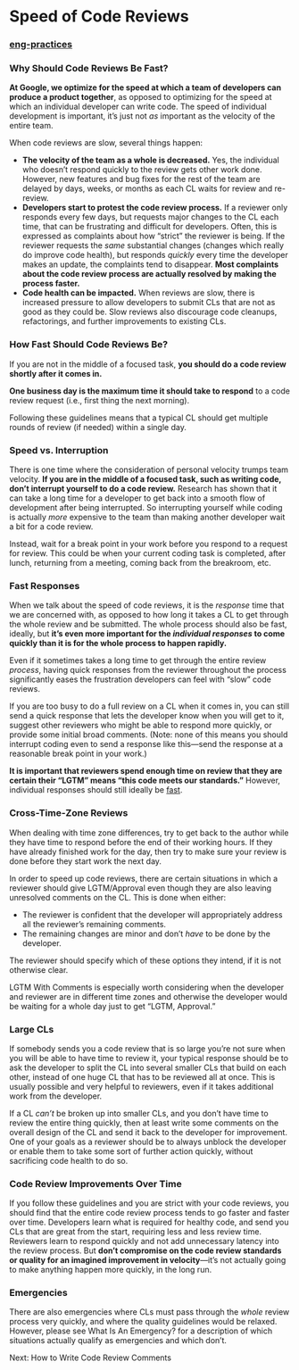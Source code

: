# Speed of Code Reviews

### [eng-practices](https://google.github.io/eng-practices/)

### Why Should Code Reviews Be Fast? <a href="#why" id="why"></a>

**At Google, we optimize for the speed at which a team of developers can produce a product together**, as opposed to optimizing for the speed at which an individual developer can write code. The speed of individual development is important, it’s just not _as_ important as the velocity of the entire team.

When code reviews are slow, several things happen:

* **The velocity of the team as a whole is decreased.** Yes, the individual who doesn’t respond quickly to the review gets other work done. However, new features and bug fixes for the rest of the team are delayed by days, weeks, or months as each CL waits for review and re-review.
* **Developers start to protest the code review process.** If a reviewer only responds every few days, but requests major changes to the CL each time, that can be frustrating and difficult for developers. Often, this is expressed as complaints about how “strict” the reviewer is being. If the reviewer requests the _same_ substantial changes (changes which really do improve code health), but responds _quickly_ every time the developer makes an update, the complaints tend to disappear. **Most complaints about the code review process are actually resolved by making the process faster.**
* **Code health can be impacted.** When reviews are slow, there is increased pressure to allow developers to submit CLs that are not as good as they could be. Slow reviews also discourage code cleanups, refactorings, and further improvements to existing CLs.

### How Fast Should Code Reviews Be? <a href="#fast" id="fast"></a>

If you are not in the middle of a focused task, **you should do a code review shortly after it comes in.**

**One business day is the maximum time it should take to respond** to a code review request (i.e., first thing the next morning).

Following these guidelines means that a typical CL should get multiple rounds of review (if needed) within a single day.

### Speed vs. Interruption <a href="#interruption" id="interruption"></a>

There is one time where the consideration of personal velocity trumps team velocity. **If you are in the middle of a focused task, such as writing code, don’t interrupt yourself to do a code review.** Research has shown that it can take a long time for a developer to get back into a smooth flow of development after being interrupted. So interrupting yourself while coding is actually _more_ expensive to the team than making another developer wait a bit for a code review.

Instead, wait for a break point in your work before you respond to a request for review. This could be when your current coding task is completed, after lunch, returning from a meeting, coming back from the breakroom, etc.

### Fast Responses <a href="#responses" id="responses"></a>

When we talk about the speed of code reviews, it is the _response_ time that we are concerned with, as opposed to how long it takes a CL to get through the whole review and be submitted. The whole process should also be fast, ideally, but **it’s even more important for the **_**individual responses**_** to come quickly than it is for the whole process to happen rapidly.**

Even if it sometimes takes a long time to get through the entire review _process_, having quick responses from the reviewer throughout the process significantly eases the frustration developers can feel with “slow” code reviews.

If you are too busy to do a full review on a CL when it comes in, you can still send a quick response that lets the developer know when you will get to it, suggest other reviewers who might be able to respond more quickly, or provide some initial broad comments. (Note: none of this means you should interrupt coding even to send a response like this—send the response at a reasonable break point in your work.)

**It is important that reviewers spend enough time on review that they are certain their “LGTM” means “this code meets our standards.”** However, individual responses should still ideally be [fast](broken-reference).

### Cross-Time-Zone Reviews <a href="#tz" id="tz"></a>

When dealing with time zone differences, try to get back to the author while they have time to respond before the end of their working hours. If they have already finished work for the day, then try to make sure your review is done before they start work the next day.

In order to speed up code reviews, there are certain situations in which a reviewer should give LGTM/Approval even though they are also leaving unresolved comments on the CL. This is done when either:

* The reviewer is confident that the developer will appropriately address all the reviewer’s remaining comments.
* The remaining changes are minor and don’t _have_ to be done by the developer.

The reviewer should specify which of these options they intend, if it is not otherwise clear.

LGTM With Comments is especially worth considering when the developer and reviewer are in different time zones and otherwise the developer would be waiting for a whole day just to get “LGTM, Approval.”

### Large CLs <a href="#large" id="large"></a>

If somebody sends you a code review that is so large you’re not sure when you will be able to have time to review it, your typical response should be to ask the developer to split the CL into several smaller CLs that build on each other, instead of one huge CL that has to be reviewed all at once. This is usually possible and very helpful to reviewers, even if it takes additional work from the developer.

If a CL _can’t_ be broken up into smaller CLs, and you don’t have time to review the entire thing quickly, then at least write some comments on the overall design of the CL and send it back to the developer for improvement. One of your goals as a reviewer should be to always unblock the developer or enable them to take some sort of further action quickly, without sacrificing code health to do so.

### Code Review Improvements Over Time <a href="#time" id="time"></a>

If you follow these guidelines and you are strict with your code reviews, you should find that the entire code review process tends to go faster and faster over time. Developers learn what is required for healthy code, and send you CLs that are great from the start, requiring less and less review time. Reviewers learn to respond quickly and not add unnecessary latency into the review process. But **don’t compromise on the code review standards or quality for an imagined improvement in velocity**—it’s not actually going to make anything happen more quickly, in the long run.

### Emergencies <a href="#emergencies" id="emergencies"></a>

There are also emergencies where CLs must pass through the _whole_ review process very quickly, and where the quality guidelines would be relaxed. However, please see What Is An Emergency? for a description of which situations actually qualify as emergencies and which don’t.

Next: How to Write Code Review Comments
